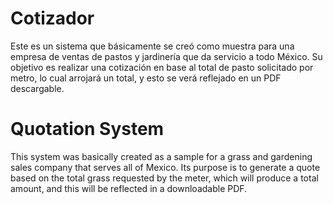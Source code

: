 # Cotizador
Este es un sistema que básicamente se creó como muestra para una empresa de ventas de pastos y jardinería que da servicio a todo México. Su objetivo es realizar una cotización en base al total de pasto solicitado por metro, lo cual arrojará un total, y esto se verá reflejado en un PDF descargable.



# Quotation System
This system was basically created as a sample for a grass and gardening sales company that serves all of Mexico. Its purpose is to generate a quote based on the total grass requested by the meter, which will produce a total amount, and this will be reflected in a downloadable PDF.
